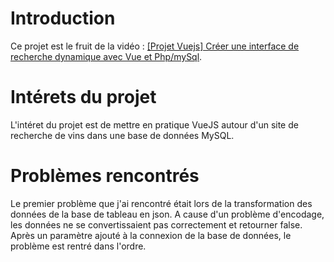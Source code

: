 # Introduction

Ce projet est le fruit de la vidéo : [[Projet Vuejs] Créer une interface de recherche dynamique avec Vue et Php/mySql](https://www.youtube.com/watch?v=VBLGKDl8crI).

# Intérets du projet

L'intéret du projet est de mettre en pratique VueJS autour d'un site de recherche de vins dans une base de données MySQL.

# Problèmes rencontrés

Le premier problème que j'ai rencontré était lors de la transformation des données de la base de tableau en json. A cause d'un problème d'encodage, les données ne se convertissaient pas correctement et retourner false. Après un paramètre ajouté à la connexion de la base de données, le problème est rentré dans l'ordre.